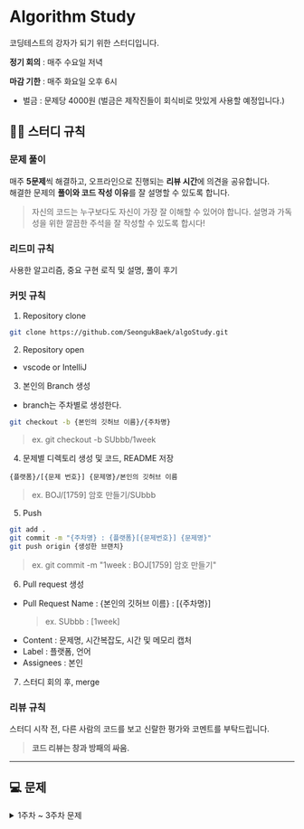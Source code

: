 # Algorithm Study
코딩테스트의 강자가 되기 위한 스터디입니다.

**정기 회의** : 매주 수요일 저녁

**마감 기한** : 매주 화요일 오후 6시
- 벌금 : 문제당 4000원 (벌금은 제작진들이 회식비로 맛있게 사용할 예정입니다.)

## 💁‍♂️ 스터디 규칙
### 문제 풀이
매주 **5문제**씩 해결하고, 오프라인으로 진행되는 **리뷰 시간**에 의견을 공유합니다.<br/>
해결한 문제의 **풀이와 코드 작성 이유**를 잘 설명할 수 있도록 합니다.

> 자신의 코드는 누구보다도 자신이 가장 잘 이해할 수 있어야 합니다.
설명과 가독성을 위한 깔끔한 주석을 잘 작성할 수 있도록 합시다!

### 리드미 규칙
사용한 알고리즘, 중요 구현 로직 및 설명, 풀이 후기

### 커밋 규칙
1. Repository clone
```bash
git clone https://github.com/SeongukBaek/algoStudy.git
```

2. Repository open
- vscode or IntelliJ

3. 본인의 Branch 생성
- branch는 주차별로 생성한다.

```bash
git checkout -b {본인의 깃허브 이름}/{주차명}
```
> ex. git checkout -b SUbbb/1week

4. 문제별 디렉토리 생성 및 코드, README 저장
```
{플랫폼}/[{문제 번호}] {문제명}/본인의 깃허브 이름
```
> ex. BOJ/[1759] 암호 만들기/SUbbb

5. Push
```bash
git add .
git commit -m "{주차명} : {플랫폼}[{문제번호}] {문제명}"
git push origin {생성한 브랜치}
```

> ex. git commit -m "1week : BOJ[1759] 암호 만들기"

6. Pull request 생성
- Pull Request Name : {본인의 깃허브 이름} : [{주차명}]
  > ex. SUbbb : [1week]
- Content : 문제명, 시간복잡도, 시간 및 메모리 캡처
- Label : 플랫폼, 언어
- Assignees : 본인

7. 스터디 회의 후, merge

### 리뷰 규칙
스터디 시작 전, 다른 사람의 코드를 보고 신랄한 평가와 코멘트를 부탁드립니다.

> **코드 리뷰는 창과 방패의 싸움.**

---
## 💻 문제
<details><summary>1주차 ~ 3주차 문제</summary>

|주차|1|2|3|4|5|
|:---:|:---:|:---:|:---:|:---:|:---:|
|**1주차**<br> (01.25 ~ 01.31)|[부등호](https://www.acmicpc.net/problem/2529)|[암호 만들기](https://www.acmicpc.net/problem/1759)||
|**2주차**<br> (02.01 ~ 02.07)|[테트로미노](https://www.acmicpc.net/problem/14500)|[강의실 배정](https://www.acmicpc.net/problem/11000)|[눈 치우기](https://www.acmicpc.net/problem/26215)|[암호생성기](https://swexpertacademy.com/main/code/problem/problemDetail.do?problemLevel=3&contestProbId=AV14uWl6AF0CFAYD&categoryId=AV14uWl6AF0CFAYD&categoryType=CODE&problemTitle=&orderBy=RECOMMEND_COUNT&selectCodeLang=JAVA&select-1=3&pageSize=10&pageIndex=2)|[햄버거 다이어트](https://swexpertacademy.com/main/code/problem/problemDetail.do?problemLevel=3&contestProbId=AWT-lPB6dHUDFAVT&categoryId=AWT-lPB6dHUDFAVT&categoryType=CODE&problemTitle=&orderBy=RECOMMEND_COUNT&selectCodeLang=JAVA&select-1=3&pageSize=10&pageIndex=2)||
|**3주차**<br> (02.08 ~ 02.15)|[구간 합 구하기 5](https://www.acmicpc.net/problem/11660)|[토마토](https://www.acmicpc.net/problem/7576)|[벽 부수고 이동하기](https://www.acmicpc.net/problem/2206)|[비밀번호](https://swexpertacademy.com/main/code/problem/problemDetail.do?problemLevel=3&contestProbId=AV14_DEKAJcCFAYD&categoryId=AV14_DEKAJcCFAYD&categoryType=CODE&problemTitle=&orderBy=RECOMMEND_COUNT&selectCodeLang=JAVA&select-1=3&pageSize=10&pageIndex=3)|[창용 마을 무리의 개수](https://swexpertacademy.com/main/code/problem/problemDetail.do?problemLevel=4&contestProbId=AWngfZVa9XwDFAQU&categoryId=AWngfZVa9XwDFAQU&categoryType=CODE&problemTitle=&orderBy=PASS_RATE&selectCodeLang=JAVA&select-1=4&pageSize=10&pageIndex=4&&&&&&&&&&)||

</details>
